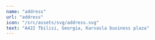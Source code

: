 ```yaml
---
name: "address"
url: "address"
icon: "/src/assets/svg/address.svg"
text: "A422 Tbilisi, Georgia, Karvasla business plaza"
---
```

